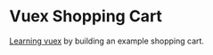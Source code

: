 # Vuex Shopping Cart

[Learning vuex](https://vueschool.io/courses/vuex-for-everyone) by building an example shopping cart.
